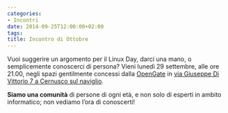 ```yaml
---
categories:
- Incontri
date: 2014-09-25T12:00:00+02:00
tags:
title: Incontro di Ottobre
---
```

Vuoi suggerire un argomento per il Linux Day, darci una mano, o semplicemente conoscerci di persona? Vieni lunedì 29 settembre, alle ore 21.00, negli spazi gentilmente concessi dalla [OpenGate](http://www.opengate.biz/) in [via Giuseppe Di Vittorio 7 a Cernusco sul naviglio](http://www.openstreetmap.org/?mlat=45.517945289611816&mlon=9.342777729034424#map=16/45.5179/9.3428).

**Siamo una comunità** di persone di ogni età, e non solo di esperti in ambito informatico; non vediamo l’ora di conoscerti!
